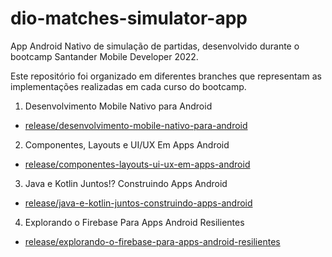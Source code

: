 # dio-matches-simulator-app
App Android Nativo de simulação de partidas, desenvolvido durante o bootcamp Santander Mobile Developer 2022.

Este repositório foi organizado em diferentes branches que representam as implementações realizadas em cada curso do bootcamp.

1. Desenvolvimento Mobile Nativo para Android
  - [release/desenvolvimento-mobile-nativo-para-android](https://github.com/lucastsan/dio-matches-simulator-app/tree/release/desenvolvimento-mobile-nativo-para-android)

2. Componentes, Layouts e UI/UX Em Apps Android
  - [release/componentes-layouts-ui-ux-em-apps-android](https://github.com/lucastsan/dio-matches-simulator-app/tree/release/componentes-layouts-ui-ux-em-apps-android)
   
3. Java e Kotlin Juntos!? Construindo Apps Android
  - [release/java-e-kotlin-juntos-construindo-apps-android](https://github.com/lucastsan/dio-matches-simulator-app/tree/release/java-e-kotlin-juntos-construindo-apps-android)

4. Explorando o Firebase Para Apps Android Resilientes
  - [release/explorando-o-firebase-para-apps-android-resilientes](https://github.com/lucastsan/dio-matches-simulator-app/tree/release/explorando-o-firebase-para-apps-android-resilientes)
